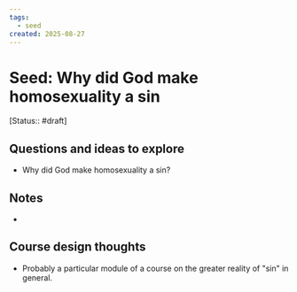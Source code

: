 ```yaml
---
tags:
  - seed
created: 2025-08-27
---
```


# Seed: Why did God make homosexuality a sin
[Status:: #draft]
## Questions and ideas to explore
- Why did God make homosexuality a sin?

## Notes
- 

## Course design thoughts
- Probably a particular module of a course on the greater reality of "sin" in general.